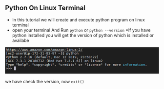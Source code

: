 ## Python On Linux Terminal
* In this tutorial we will create and execute python program on linux terminal
* open your terminal And Run `python` or `python --version`
*If you have python installed you will get the version of python which is installed or availabe

![](images/1.PNG)

we have check the version, now `exit()`
